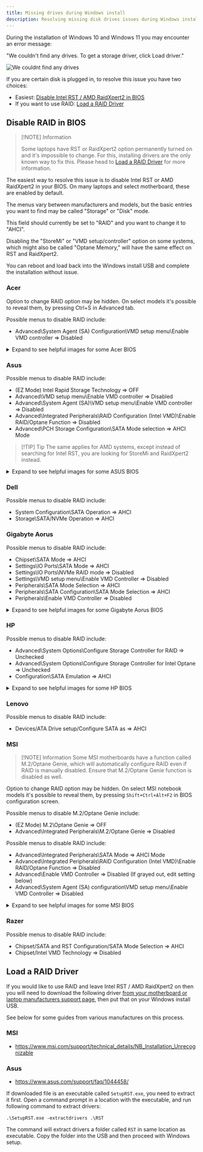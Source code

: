```yaml
---
title: Missing drives during Windows install
description: Resolving missing disk drives issues during Windows installation
---
```

During the installation of Windows 10 and Windows 11 you may encounter an error message:

"We couldn't find any drives. To get a storage driver, click Load driver."

![We couldnt find any drives](../../../assets/intel-rst/missing_drives.webp)

If you are certain disk is plugged in, to resolve this issue you have two choices:
- Easiest: [Disable Intel RST / AMD RaidXpert2 in BIOS](#disable-raid-in-bios)
- If you want to use RAID: [Load a RAID Driver](#load-a-raid-driver)

## Disable RAID in BIOS
> [!NOTE] Information
>
> Some laptops have RST or RaidXpert2 option permanently turned on and it's impossible to change. For this, installing drivers are the only known way to fix this.
> Please head to [Load a RAID Driver](#load-a-raid-driver) for more information.

The easiest way to resolve this issue is to disable Intel RST or AMD RaidXpert2 in your BIOS. On many laptops and select motherboard, these are enabled by default.

The menus vary between manufacturers and models, but the basic entries you want to find may be called "Storage" or "Disk" mode. 

This field should currently be set to "RAID" and you want to change it to "AHCI".

Disabling the "StoreMi" or "VMD setup/controller" option on some systems, which might also be called "Optane Memory," will have the same effect on RST and RaidXpert2.

You can reboot and load back into the Windows install USB and complete the installation without issue.

### Acer 
Option to change RAID option may be hidden. On select models it's possible to reveal them, by pressing Ctrl+S in Advanced tab.

Possible menus to disable RAID include:
- Advanced\System Agent (SA) Configuration\VMD setup menu\Enable VMD controller => Disabled

<details>
 <summary>Expand to see helpful images for some Acer BIOS</summary>

  ![Acer RST VMD BIOS menu](../../../assets/intel-rst/acer_rst0.webp)
  ![Acer RST VMD BIOS menu](../../../assets/intel-rst/acer_rst1.webp)

</details>

### Asus
Possible menus to disable RAID include:
- (EZ Mode) Intel Rapid Storage Technology => OFF
- Advanced\VMD setup menu\Enable VMD controller => Disabled
- Advanced\System Agent (SA)\VMD setup menu\Enable VMD controller => Disabled
- Advanced\Integrated Peripherals\RAID Configuration (Intel VMD)\Enable RAID/Optane Function => Disabled
- Advanced\PCH Storage Configuration\SATA Mode selection => AHCI Mode

> [!TIP] Tip
> The same applies for AMD systems, except instead of searching for Intel RST, you are looking for StoreMi and RaidXpert2 instead.

<details>
  <summary>Expand to see helpful images for some ASUS BIOS</summary>

  ![Asus RST BIOS menu](../../../assets/intel-rst/asus_rst0.webp)  
  ![Asus RST BIOS menu](../../../assets/intel-rst/asus_rst1.webp)  
  ![Asus RST BIOS menu](../../../assets/intel-rst/asus_rst2.webp)  
  ![Asus RST BIOS menu](../../../assets/intel-rst/asus_rst3.webp)

</details>

### Dell
Possible menus to disable RAID include:
- System Configuration\SATA Operation => AHCI
- Storage\SATA/NVMe Operation => AHCI

### Gigabyte Aorus
Possible menus to disable RAID include:
- Chipset\SATA Mode => AHCI
- Settings\IO Ports\SATA Mode => AHCI
- Settings\IO Ports\NVMe RAID mode => Disabled
- Settings\VMD setup menu\Enable VMD Controller => Disabled
- Peripherals\SATA Mode Selection => AHCI
- Peripherals\SATA Configuration\SATA Mode Selection => AHCI
- Peripherals\Enable VMD Controller => Disabled

<details>
  <summary>Expand to see helpful images for some Gigabyte Aorus BIOS</summary>

![Aorus RST VMD BIOS menu](../../../assets/intel-rst/aorus_rst0.webp)
![Aorus RST VMD BIOS menu](../../../assets/intel-rst/aorus_rst1.webp)

</details>

### HP 
Possible menus to disable RAID include:
- Advanced\System Options\Configure Storage Controller for RAID => Unchecked
- Advanced\System Options\Configure Storage Controller for Intel Optane => Unchecked
- Configuration\SATA Emulation => AHCI

<details>
  <summary>Expand to see helpful images for some HP BIOS</summary>

![HP RST VMD BIOS menu](../../../assets/intel-rst/hp_rst0.webp)
![HP RST VMD BIOS menu](../../../assets/intel-rst/hp_rst1.webp)

</details>

### Lenovo
Possible menus to disable RAID include:
- Devices/ATA Drive setup/Configure SATA as => AHCI

### MSI
> [!NOTE] Information
> Some MSI motherboards have a function called M.2/Optane Genie, which will automatically configure RAID even if RAID is manually disabled. Ensure that M.2/Optane Genie function is disabled as well.

Option to change RAID option may be hidden. On select MSI notebook models it's possible to reveal them, by pressing `Shift+Ctrl+Alt+F2` in BIOS configuration screen.

Possible menus to disable M.2/Optane Genie include:
- (EZ Mode) M.2\Optane Genie => OFF
- Advanced\Integrated Peripherals\M.2/Optane Genie => Disabled

Possible menus to disable RAID include:
- Advanced\Integrated Peripherals\SATA Mode => AHCI Mode
- Advanced\Integrated Peripherals\RAID Configuration (Intel VMD)\Enable RAID/Optane Function => Disabled
- Advanced\Enable VMD Controller => Disabled (If grayed out, edit setting below)
- Advanced\System Agent (SA) configuration\VMD setup menu\Enable VMD Controller => Disabled

<details>
  <summary>Expand to see helpful images for some MSI BIOS</summary>

![MSI RST VMD BIOS menu](../../../assets/intel-rst/msi_rst0.webp)
![MSI RST VMD BIOS menu](../../../assets/intel-rst/msi_rst1.webp)
![MSI RST VMD BIOS menu](../../../assets/intel-rst/msi_rst2.webp)
![MSI RST VMD BIOS menu](../../../assets/intel-rst/msi_rst3.webp)

</details>

### Razer
Possible menus to disable RAID include:
- Chipset/SATA and RST Configuration/SATA Mode Selection => AHCI
- Chipset/Intel VMD Technology => Disabled


## Load a RAID Driver
If you would like to use RAID and leave Intel RST / AMD RaidXpert2 on then you will need to download the following driver [from your motherboard or laptop manufacturers support page](/learning/computing-101/#support-sites), then put that on your Windows install USB.

See below for some guides from various manufactures on this process.

### MSI
- https://www.msi.com/support/technical_details/NB_Installation_Unrecognizable

### Asus
- https://www.asus.com/support/faq/1044458/

If downloaded file is an executable called `SetupRST.exe`, you need to extract it first. Open a command prompt in a location with the executable, and run following command to extract drivers:

    .\SetupRST.exe -extractdrivers .\RST

The command will extract drivers a folder called `RST` in same location as executable. Copy the folder into the USB and then proceed with Windows setup.
